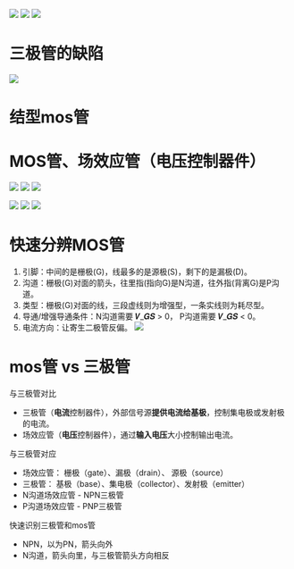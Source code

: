 ![](../photo/Pasted%20image%2020250802140529.png)
![](../photo/Pasted%20image%2020250802141011.png)
![](../photo/Pasted%20image%2020221116103216.png)

# 三极管的缺陷
![](../photo/Pasted%20image%2020250802140347.png)
# 结型mos管



# MOS管、场效应管（电压控制器件）
![](../photo/Pasted%20image%2020250802141751.png)
![](../photo/Pasted%20image%2020250802142656.png)
![](../photo/Pasted%20image%2020250802142515.png)

![](../photo/Pasted%20image%2020250802142438.png)
![](../photo/Pasted%20image%2020250802142259.png)
![](../photo/Pasted%20image%2020250802142324.png)


# 快速分辨MOS管
1. 引脚：中间的是栅极(G)，线最多的是源极(S)，剩下的是漏极(D)。
2. 沟道：栅极(G)对⾯的箭头，往⾥指(指向G)是N沟道，往外指(背离G)是P沟道。
3. 类型：栅极(G)对⾯的线，三段虚线则为增强型，⼀条实线则为耗尽型。
4. 导通/增强导通条件：N沟道需要 𝑽_𝑮𝑺 > 0， P沟道需要 𝑽_𝑮𝑺 < 0。
5. 电流⽅向：让寄⽣⼆极管反偏。
![](../photo/Pasted%20image%2020250802125629.png)

# mos管 vs 三极管
与三极管对比
- 三极管（**电流**控制器件），外部信号源**提供电流给基极**，控制集电极或发射极的电流。
- 场效应管（**电压**控制器件），通过**输入电压**大小控制输出电流。

与三极管对应
- 场效应管： 栅极（gate）、漏极（drain）、         源极（source）
- 三极管：    基极（base）、集电极（collector）、发射极（emitter）
- N沟道场效应管 - NPN三极管
- P沟道场效应管  - PNP三极管

快速识别三极管和mos管
- NPN，以为PN，箭头向外
- N沟道，箭头向里，与三极管箭头方向相反


